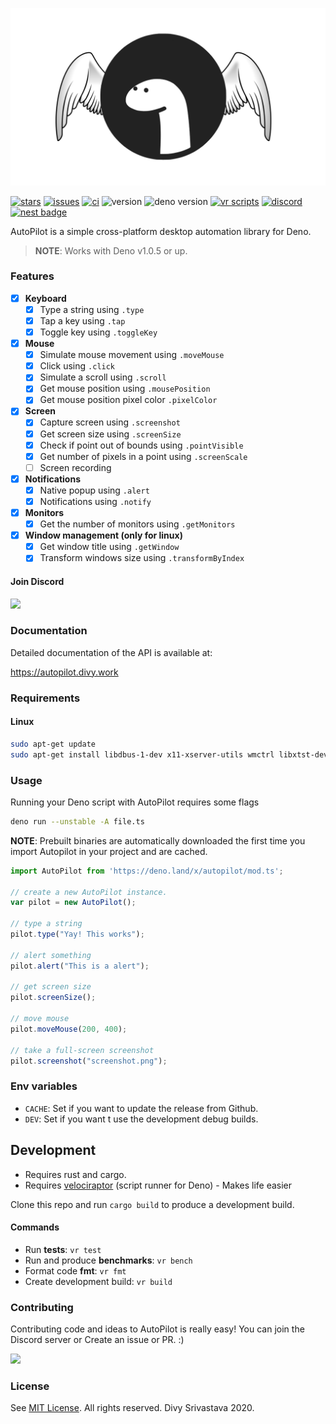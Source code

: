 <p align="center">

<p align="center">
  <img src="docs/logo.png">
</p>

</p>

[![stars](https://img.shields.io/github/stars/divy-work/autopilot-deno)](https://github.com/divy-work/autopilot-deno/stargazers)
[![issues](https://img.shields.io/github/issues/divy-work/autopilot-deno)](https://github.com/divy-work/autopilot-deno/issues)
[![ci](https://github.com/divy-work/autopilot-deno/workflows/ci/badge.svg)](https://github.com/divy-work/autopilot-deno/actions)
![version](https://img.shields.io/badge/version-0.1.7-success)
![deno version](https://img.shields.io/badge/deno-1.0.5-success)
[![vr scripts](https://badges.velociraptor.run/flat.svg)](https://velociraptor.run)
[![discord](https://discordapp.com/api/guilds/715564894904123424/widget.png)](https://discord.gg/uqywa4W)
[![nest badge](https://nest.land/badge.svg)](https://nest.land/package/autopilot@0.1.7)


AutoPilot is a simple cross-platform desktop automation library for Deno.

> __NOTE__: Works with Deno v1.0.5 or up.


### Features

- [x] __Keyboard__
  - [x] Type a string using `.type`
  - [x] Tap a key using `.tap`
  - [x] Toggle key using `.toggleKey`

- [x] __Mouse__
  - [x] Simulate mouse movement using `.moveMouse`
  - [x] Click using `.click`
  - [x] Simulate a scroll using `.scroll`
  - [x] Get mouse position using `.mousePosition`
  - [x] Get mouse position pixel color `.pixelColor`

- [x] __Screen__
  - [x] Capture screen using `.screenshot`
  - [x] Get screen size using `.screenSize`
  - [x] Check if point out of bounds using `.pointVisible`
  - [x] Get number of pixels in a point using `.screenScale`
  - [ ] Screen recording

- [x] __Notifications__
  - [x] Native popup using `.alert`
  - [x] Notifications using `.notify`

- [x] __Monitors__
   - [x] Get the number of monitors using `.getMonitors`

- [x] __Window management (only for linux)__
  - [x] Get window title using `.getWindow`
  - [x] Transform windows size using `.transformByIndex`

#### Join Discord

[![](https://discordapp.com/api/guilds/715564894904123424/widget.png?style=banner2)](https://discord.gg/uqywa4W)

### Documentation

Detailed documentation of the API is available at:

https://autopilot.divy.work

### Requirements

#### Linux
```sh
sudo apt-get update
sudo apt-get install libdbus-1-dev x11-xserver-utils wmctrl libxtst-dev cmake libc-dev libx11-dev libxcb1-dev
```

### Usage

Running your Deno script with AutoPilot requires some flags
```sh
deno run --unstable -A file.ts
```

**NOTE**: Prebuilt binaries are automatically downloaded the first time you import Autopilot in your project and are cached.

```typescript
import AutoPilot from 'https://deno.land/x/autopilot/mod.ts';

// create a new AutoPilot instance.
var pilot = new AutoPilot();

// type a string
pilot.type("Yay! This works");

// alert something
pilot.alert("This is a alert");

// get screen size
pilot.screenSize();

// move mouse
pilot.moveMouse(200, 400);

// take a full-screen screenshot
pilot.screenshot("screenshot.png");
```

### Env variables

* `CACHE`: Set if you want to update the release from Github.
* `DEV`: Set if you want t use the development debug builds.

## Development

* Requires rust and cargo.
* Requires [velociraptor](https://velociraptor.run) (script runner for Deno) - Makes life easier

Clone this repo and run `cargo build` to produce a development build.

#### Commands

* Run __tests__: `vr test`
* Run and produce __benchmarks__: `vr bench`
* Format code __fmt__: `vr fmt`
* Create development build: `vr build`

### Contributing
Contributing code and ideas to AutoPilot is really easy! You can join the Discord server or Create an issue or PR. :)

[![](https://discordapp.com/api/guilds/715564894904123424/widget.png)](https://discord.gg/uqywa4W)

### License

See [MIT License](LICENSE). All rights reserved. Divy Srivastava 2020.
